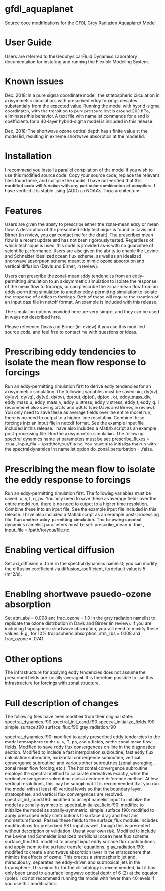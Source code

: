 # gfdl_aquaplanet
Source code modifications for the GFDL Grey Radiation Aquaplanet Model

User Guide
============================

Users are referred to the Geophysical Fluid Dynamics Laboratory documentation for installing and running the Flexible Modeling System. 

Known issues
============================

Dec. 2018: In a pure sigma coordinate model, the stratospheric circulation in axisymmetric circulations with prescribed eddy forcings deviates substantially from the expected value. Running the model with hybrid-sigma coordinates, with the transition to pure pressure levels around 200 hPa, eliminates this behavior. A text file with namelist commands for a and b coefficients for a 40-layer hybrid-sigma model is included in this release. 

Dec. 2018: The shortwave ozone optical depth has a finite value at the model lid, resulting in extreme shortwave absorption at the model lid.

Installation
=======================================================================

I recommend you install a parallel compilation of the model if you wish to use this modified source code. Copy your source code, replace the relevant files found here, and compile the model. I have not verified that this modified code will function with any particular combination of compilers. I have verified it is stable using (ADD) on NOAA’s Theia architecture.


Features
=======================================================================

Users are given the ability to prescribe either the zonal-mean eddy or mean flow. A description of the prescribed eddy technique is found in Davis and Birner (in review, you can contact me for the draft). The prescribed mean flow is a recent update and has not been rigorously tested. Regardless of which technique is used, this code is provided as-is with no guarantee of scientific performance. Users are also given the ability to enable the Levine and Schneider idealized ocean flux scheme, as well as an idealized shortwave absorption scheme meant to mimic ozone absorption and vertical diffusion (Davis and Birner, in review).

Users can prescribe the zonal-mean eddy tendencies from an eddy-permitting simulation to an axisymmetric simulation to isolate the response of the mean flow to forcings, or can prescribe the zonal-mean flow from an eddy-permitting simulation to another eddy-permitting simulation to isolate the response of eddies to forcings. Both of these will require the creation of an input data file in netcdf format. An example is included with this release. 

The simulation options provided here are very simple, and they can be used in ways not described here. 

Please reference Davis and Birner (in review) if you use this modified source code, and feel free to contact me with questions or ideas. 

Prescribing eddy tendencies to isolate the mean flow response to forcings
=======================================================================

Run an eddy-permitting simulation first to derive eddy tendencies for an axisymmetric simulation. The following variables must be saved: uu, dy(vv), dy(uv), dy(vq), dy(vt), dp(ov), dp(ou), dp(ot), dp(oq), ot, eddy_mass_div, eddy_mass_u, eddy_mass_v, eddy_u_stress, eddy_v_stress, eddy_t, eddy_q. I recommend also saving tdt_ls and qdt_ls (see Davis and Birner, in review). You only need to save these as average fields over the entire model run, there is no need to output to a higher time resolution. 
Combine these forcings into an input file in netcdf format. See the example input file included in this release. I have also included a Matlab script as an example post-processing file.
Run the axisymmetric simulation. The following spectral dynamics namelist parameters must be set: prescribe_fluxes = .true., input_file = /path/to/your/file.nc. You must also initialize the run with the spectral dynamics init namelist option do_zonal_perturbation = .false.

Prescribing the mean flow to isolate the eddy response to forcings
=======================================================================

Run an eddy-permitting simulation first. The following variables must be saved: u, v, t, q, ps. You only need to save these as average fields over the entire model run, there is no need to output to a higher time resolution.
Combine these into an input file. See the example input file included in this release. I have also included a Matlab script as an example post-processing file.
Run another eddy-permitting simulation. The following spectral dynamics namelist parameters must be set: prescribe_mean = .true., input_file = /path/to/your/file.nc. 

Enabling vertical diffusion
=======================================================================

Set axi_diffusion = .true. in the spectral dynamics namelist; you can modify the diffusion coefficient via diffusion_coefficient, its default value is 5 (m^2/s).

Enabling shortwave psuedo-ozone absorption
=======================================================================

Set atm_abs = 0.008 and frac_ozone = 1.0 in the gray radiation namelist to replicate the ozone distribution in Davis and Birner (in review). If you are including tropospheric shortwave absorption, you will need to modify these values. E.g., for 10% tropospheric absorption, atm_abs = 0.108 and frac_ozone = .0741.

Other options
=======================================================================

The infrastructure for applying eddy tendencies does not assume the prescribed fields are zonally-averaged. It is therefore possible to use this infrastructure for forcings with zonal structure. 

Full description of changes
=======================================================================
The following files have been modified from their original state: spectral_dynamics.f90 spectral_init_cond.f90 spectral_initialize_fields.f90 simple_surface.f90 surface_flux.f90 gray_radiation.f90

spectral_dynamics.f90: modified to apply prescribed eddy tendencies to the model atmosphere to the u, v, T, ps, and q fields, or the zonal mean flow fields. Modified to save eddy flux convergences on-line in the diagnostics section. Modified to include a fast interpolation subroutine, fast eddy flux calculation subroutine, horizontal convergence subroutine, vertical convergence subroutine, and various other subroutines (zonal averaging, zonal mean flow forcing, etc.). The horizontal convergence subroutine employs the spectral method to calculate derivatives exactly, while the vertical convergence subroutine uses a centered difference method. At low vertical resolutions, this may be suboptimal. It is recommended that you run the model with at least 40 vertical levels so that the boundary layer, stratosphere, and vertical flux convergences are resolved.
spectral_init_cond.f90: modified to accept namelist input to initialize the model as zonally-symmetric.
spectral_initialize_field.f90: modified to initialize the model as zonally-symmetric.
simple_surface.f90: modified to apply prescribed eddy contributions to surface drag and heat and momentum fluxes. Passes these fields to the surface_flux module. Includes modifications for prescribed SST input as well, though this is presented without description or validation. Use at your own risk. Modified to include the Levine and Schneider idealized meridional ocean heat flux scheme.
surface_flux.f90: modified to accept input eddy surface flux contributions and apply them to the surface transfer equations.
gray_radiation.f90: modified to create a shortwave absorption layer in the stratosphere that mimics the effects of ozone. This creates a stratospheric jet and, miraculously, separates the eddy-driven and subtropical jets in the troposphere. This minor fix for the climatology is recommended, but it has only been tuned to a surface longwave optical depth of 6 (2) at the equator (pole). I do not recommend running the model with fewer than 40 levels if you use this modification.
